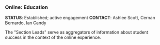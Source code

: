 ### Online: Education

**STATUS**: Established; active engagement
**CONTACT**: Ashlee Scott, Cernan Bernardo, Ian Candy

The "Section Leads" serve as aggregators of information about student success
in the context of the online experience.

